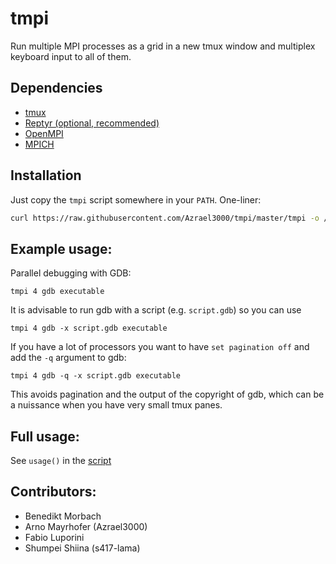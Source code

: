 # tmpi
Run multiple MPI processes as a grid in a new tmux window and multiplex keyboard input to all of them.

## Dependencies
- [tmux](https://github.com/tmux/tmux/wiki)
- [Reptyr (optional, recommended)](https://github.com/nelhage/reptyr) 
- [OpenMPI](https://www.open-mpi.org/)
- [MPICH](https://www.mpich.org/)

## Installation
Just copy the `tmpi` script somewhere in your `PATH`.
One-liner:
```bash
curl https://raw.githubusercontent.com/Azrael3000/tmpi/master/tmpi -o /somewhere/in/your/path/tmpi
```

## Example usage:

Parallel debugging with GDB:
```
tmpi 4 gdb executable
```

It is advisable to run gdb with a script (e.g. `script.gdb`) so you can use
```
tmpi 4 gdb -x script.gdb executable
```

If you have a lot of processors you want to have `set pagination off` and add the `-q` argument to gdb:
```
tmpi 4 gdb -q -x script.gdb executable
```
This avoids pagination and the output of the copyright of gdb, which can be a nuissance when you have very small tmux panes.

## Full usage:
See `usage()` in the [script](tmpi)

## Contributors:
* Benedikt Morbach
* Arno Mayrhofer (Azrael3000)
* Fabio Luporini
* Shumpei Shiina (s417-lama)
